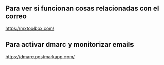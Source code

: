 ## Para ver si funcionan cosas relacionadas con el correo

https://mxtoolbox.com/

## Para activar dmarc y monitorizar emails

https://dmarc.postmarkapp.com/